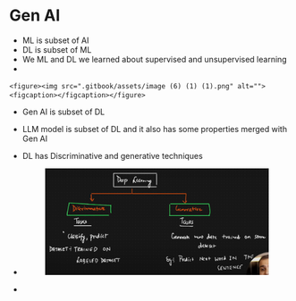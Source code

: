 # Gen AI

* ML is subset of AI
* DL is subset of ML
* We ML and DL we learned about supervised and unsupervised learning
*

    <figure><img src=".gitbook/assets/image (6) (1) (1).png" alt=""><figcaption></figcaption></figure>
* Gen AI is subset of DL
* LLM model is subset of DL and it also has some properties merged with Gen AI
* DL has Discriminative and generative techniques
*   &#x20;

    <figure><img src=".gitbook/assets/image (8) (1) (1).png" alt=""><figcaption></figcaption></figure>
*
